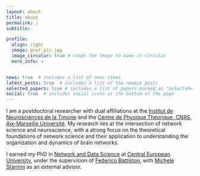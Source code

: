 ```yaml
---
layout: about
title: about
permalink: /
subtitle: 

profile:
  align: right
  image: prof_pic.jpg
  image_circular: true # crops the image to make it circular
  more_info: >


news: true  # includes a list of news items
latest_posts: true  # includes a list of the newest posts
selected_papers: true # includes a list of papers marked as "selected={true}"
social: true  # includes social icons at the bottom of the page
---
```


I am a postdoctoral researcher with dual affiliations at the [Institut de Neurosciences de la Timone](https://www.int.univ-amu.fr/) and the [Centre de Physique Théorique, CNRS, Aix-Marseille Université](https://www.cpt.univ-mrs.fr/). My research lies at the intersection of network science and neuroscience, with a strong focus on the theoretical foundations of network science and their application to understanding the organization and dynamics of brain networks.  

I earned my PhD in [Network and Data Science](https://networkdatascience.ceu.edu/) at [Central European University](https://www.ceu.edu/), under the supervision of [Federico Battiston](https://scholar.google.com/citations?hl=it&user=aDf1nroAAAAJ&view_op=list_works&sortby=pubdate), with [Michele Starnini](https://scholar.google.com/citations?user=duBif0oAAAAJ&hl=en) as an external advisor. 